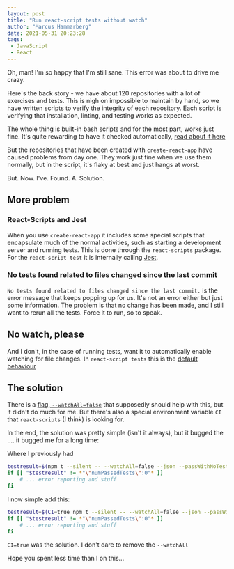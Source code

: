 ```yaml
---
layout: post
title: "Run react-script tests without watch"
author: "Marcus Hammarberg"
date: 2021-05-31 20:23:28
tags:
 - JavaScript
 - React
---
```


Oh, man! I'm so happy that I'm still sane. This error was about to drive me crazy.

Here's the back story - we have about 120 repositories with a lot of exercises and tests. This is nigh on impossible to maintain by hand, so we have written scripts to verify the integrity of each repository. Each script is verifying that installation, linting, and testing works as expected.

The whole thing is built-in bash scripts and for the most part, works just fine.  It's quite rewarding to have it checked automatically, [read about it here](https://www.marcusoft.net/2020/08/bash-scripting-to-check-test-status-in-repos.html)

But the repositories that have been created with `create-react-app` have caused problems from day one. They work just fine when we use them normally, but in the script, it's flaky at best and just hangs at worst.

But. Now. I've. Found. A. Solution.

<!-- excerpt-end -->

## More problem

### React-Scripts and Jest

When you use `create-react-app` it includes some special scripts that encapsulate much of the normal activities, such as starting a development server and running tests. This is done through the `react-scripts` package. For the `react-script test` it is internally calling [Jest](https://jestjs.io/).

### No tests found related to files changed since the last commit

`No tests found related to files changed since the last commit.` is the error message that keeps popping up for us. It's not an error either but just some information. The problem is that no change has been made, and I still want to rerun all the tests. Force it to run, so to speak.

## No watch, please

And I don't, in the case of running tests, want it to automatically enable watching for file changes. In `react-script tests` this is the [default behaviour](https://github.com/facebook/jest/issues/2765)

## The solution

There is a [flag, `--watchAll=false`](https://jestjs.io/docs/cli#--watchall) that supposedly should help with this, but it didn't do much for me. But there's also a special environment variable `CI` that `react-scripts` (I think) is looking for.

In the end, the solution was pretty simple (isn't it always), but it bugged the .... it bugged me for a long time:

Where I previously had

```bash
testresult=$(npm t --silent -- --watchAll=false --json --passWithNoTests)
if [[ "$testresult" != *"\"numPassedTests\":0"* ]]
	# ... error reporting and stuff
fi
```

I now simple add this:

```bash
testresult=$(CI=true npm t --silent -- --watchAll=false --json --passWithNoTests)
if [[ "$testresult" != *"\"numPassedTests\":0"* ]]
	# ... error reporting and stuff
fi
```

`CI=true` was the solution. I don't dare to remove the `--watchAll`

Hope you spent less time than I on this...
